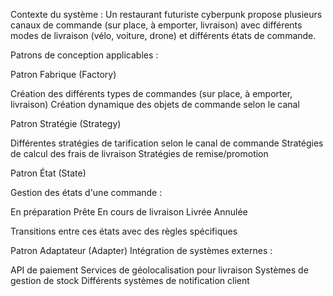 Contexte du système : Un restaurant futuriste cyberpunk propose plusieurs canaux de commande (sur place, à emporter, livraison) avec différents modes de livraison (vélo, voiture, drone) et différents états de commande.

Patrons de conception applicables :

Patron Fabrique (Factory)

Création des différents types de commandes (sur place, à emporter, livraison)
Création dynamique des objets de commande selon le canal

Patron Stratégie (Strategy)

Différentes stratégies de tarification selon le canal de commande
Stratégies de calcul des frais de livraison
Stratégies de remise/promotion

Patron État (State)

Gestion des états d'une commande :

En préparation
Prête
En cours de livraison
Livrée
Annulée

Transitions entre ces états avec des règles spécifiques

Patron Adaptateur (Adapter)
Intégration de systèmes externes :

API de paiement
Services de géolocalisation pour livraison
Systèmes de gestion de stock
Différents systèmes de notification client
